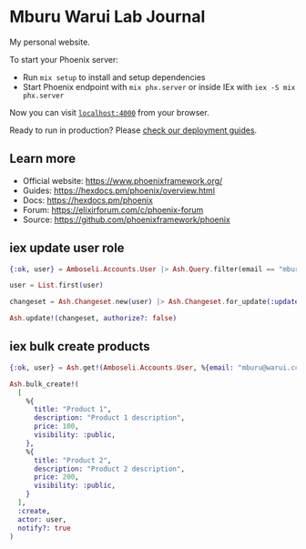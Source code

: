 # Mburu Warui Lab Journal

My personal website.

To start your Phoenix server:

- Run `mix setup` to install and setup dependencies
- Start Phoenix endpoint with `mix phx.server` or inside IEx with `iex -S mix phx.server`

Now you can visit [`localhost:4000`](http://localhost:4000) from your browser.

Ready to run in production? Please [check our deployment guides](https://hexdocs.pm/phoenix/deployment.html).

## Learn more

- Official website: <https://www.phoenixframework.org/>
- Guides: <https://hexdocs.pm/phoenix/overview.html>
- Docs: <https://hexdocs.pm/phoenix>
- Forum: <https://elixirforum.com/c/phoenix-forum>
- Source: <https://github.com/phoenixframework/phoenix>

## iex update user role

```elixir
{:ok, user} = Amboseli.Accounts.User |> Ash.Query.filter(email == "mburu@warui.cc") |> Ash.read(authorize?: false)

user = List.first(user)

changeset = Ash.Changeset.new(user) |> Ash.Changeset.for_update(:update, %{role: :author})

Ash.update!(changeset, authorize?: false)


```

## iex bulk create products

```elixir
{:ok, user} = Ash.get!(Amboseli.Accounts.User, %{email: "mburu@warui.cc"}, authorize?: false)

Ash.bulk_create!(
  [
    %{
      title: "Product 1",
      description: "Product 1 description",
      price: 100,
      visibility: :public,
    },
    %{
      title: "Product 2",
      description: "Product 2 description",
      price: 200,
      visibility: :public,
    }
  ],
  :create,
  actor: user,
  notify?: true
)
```
